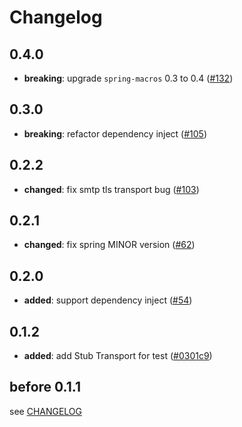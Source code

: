 # Changelog

## 0.4.0

- **breaking**: upgrade `spring-macros` 0.3 to 0.4 ([#132])

[#132]: https://github.com/spring-rs/spring-rs/pull/132

## 0.3.0

- **breaking**: refactor dependency inject ([#105])

[#105]: https://github.com/spring-rs/spring-rs/pull/105

## 0.2.2

- **changed**: fix smtp tls transport bug ([#103])

[#103]: https://github.com/spring-rs/spring-rs/pull/103

## 0.2.1

- **changed**: fix spring MINOR version ([#62])

[#62]: https://github.com/spring-rs/spring-rs/pull/62

## 0.2.0

- **added**: support dependency inject ([#54])

[#54]: https://github.com/spring-rs/spring-rs/pull/54

## 0.1.2

- **added**: add Stub Transport for test ([#0301c9])

[#0301c9]: https://github.com/spring-rs/spring-rs/commit/0301c942bfaf8572a827965471e4ba2a34ff2da8

## before 0.1.1

see [CHANGELOG](../CHANGELOG.md)